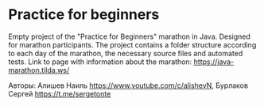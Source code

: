 # Practice for beginners
Empty project of the "Practice for Beginners" marathon in Java. Designed for marathon participants.
The project contains a folder structure according to each day of the marathon, the necessary source files and automated tests. 
Link to page with information about the marathon: https://java-marathon.tilda.ws/

Авторы: Алишев Наиль https://www.youtube.com/c/alishevN, Бурлаков Сергей https://t.me/sergetonte
